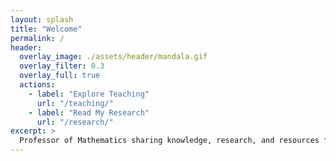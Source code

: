 ```yaml
---
layout: splash
title: "Welcome"
permalink: /
header:
  overlay_image: ./assets/header/mandala.gif
  overlay_filter: 0.3
  overlay_full: true
  actions:
    - label: "Explore Teaching"
      url: "/teaching/"
    - label: "Read My Research"
      url: "/research/"
excerpt: >
  Professor of Mathematics sharing knowledge, research, and resources for students and fellow educators.
---
```


